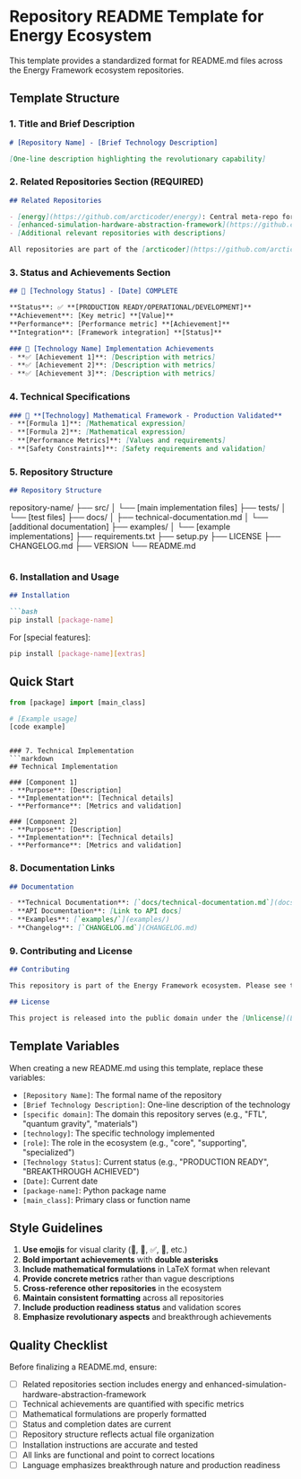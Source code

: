 # Repository README Template for Energy Ecosystem

This template provides a standardized format for README.md files across the Energy Framework ecosystem repositories.

## Template Structure

### 1. Title and Brief Description
```markdown
# [Repository Name] - [Brief Technology Description]

[One-line description highlighting the revolutionary capability]
```

### 2. Related Repositories Section (REQUIRED)
```markdown
## Related Repositories

- [energy](https://github.com/arcticoder/energy): Central meta-repo for all energy, quantum, and [specific domain] research. This [technology] is a [role] component of the energy ecosystem.
- [enhanced-simulation-hardware-abstraction-framework](https://github.com/arcticoder/enhanced-simulation-hardware-abstraction-framework): Revolutionary FTL-capable hull design framework with naval architecture integration achieving 48c superluminal operations.
- [Additional relevant repositories with descriptions]

All repositories are part of the [arcticoder](https://github.com/arcticoder) ecosystem and link back to the energy framework for unified documentation and integration.
```

### 3. Status and Achievements Section
```markdown
## 🎯 [Technology Status] - [Date] COMPLETE

**Status**: ✅ **[PRODUCTION READY/OPERATIONAL/DEVELOPMENT]**
**Achievement**: [Key metric] **[Value]**
**Performance**: [Performance metric] **[Achievement]**
**Integration**: [Framework integration] **[Status]**

### 🚀 [Technology Name] Implementation Achievements
- **✅ [Achievement 1]**: [Description with metrics]
- **✅ [Achievement 2]**: [Description with metrics]
- **✅ [Achievement 3]**: [Description with metrics]
```

### 4. Technical Specifications
```markdown
### 🔬 **[Technology] Mathematical Framework - Production Validated**
- **[Formula 1]**: [Mathematical expression]
- **[Formula 2]**: [Mathematical expression]
- **[Performance Metrics]**: [Values and requirements]
- **[Safety Constraints]**: [Safety requirements and validation]
```

### 5. Repository Structure
```markdown
## Repository Structure

```
repository-name/
├── src/
│   └── [main implementation files]
├── tests/
│   └── [test files]
├── docs/
│   ├── technical-documentation.md
│   └── [additional documentation]
├── examples/
│   └── [example implementations]
├── requirements.txt
├── setup.py
├── LICENSE
├── CHANGELOG.md
├── VERSION
└── README.md
```
```

### 6. Installation and Usage
```markdown
## Installation

```bash
pip install [package-name]
```

For [special features]:
```bash
pip install [package-name][extras]
```

## Quick Start

```python
from [package] import [main_class]

# [Example usage]
[code example]
```
```

### 7. Technical Implementation
```markdown
## Technical Implementation

### [Component 1]
- **Purpose**: [Description]
- **Implementation**: [Technical details]
- **Performance**: [Metrics and validation]

### [Component 2]
- **Purpose**: [Description] 
- **Implementation**: [Technical details]
- **Performance**: [Metrics and validation]
```

### 8. Documentation Links
```markdown
## Documentation

- **Technical Documentation**: [`docs/technical-documentation.md`](docs/technical-documentation.md)
- **API Documentation**: [Link to API docs]
- **Examples**: [`examples/`](examples/)
- **Changelog**: [`CHANGELOG.md`](CHANGELOG.md)
```

### 9. Contributing and License
```markdown
## Contributing

This repository is part of the Energy Framework ecosystem. Please see the main [energy repository](https://github.com/arcticoder/energy) for contribution guidelines and development coordination.

## License

This project is released into the public domain under the [Unlicense](LICENSE).
```

## Template Variables

When creating a new README.md using this template, replace these variables:

- `[Repository Name]`: The formal name of the repository
- `[Brief Technology Description]`: One-line description of the technology
- `[specific domain]`: The domain this repository serves (e.g., "FTL", "quantum gravity", "materials")
- `[technology]`: The specific technology implemented
- `[role]`: The role in the ecosystem (e.g., "core", "supporting", "specialized")
- `[Technology Status]`: Current status (e.g., "PRODUCTION READY", "BREAKTHROUGH ACHIEVED")
- `[Date]`: Current date
- `[package-name]`: Python package name
- `[main_class]`: Primary class or function name

## Style Guidelines

1. **Use emojis** for visual clarity (🎯, 🚀, ✅, 🔬, etc.)
2. **Bold important achievements** with **double asterisks**
3. **Include mathematical formulations** in LaTeX format when relevant
4. **Provide concrete metrics** rather than vague descriptions
5. **Cross-reference other repositories** in the ecosystem
6. **Maintain consistent formatting** across all repositories
7. **Include production readiness status** and validation scores
8. **Emphasize revolutionary aspects** and breakthrough achievements

## Quality Checklist

Before finalizing a README.md, ensure:

- [ ] Related repositories section includes energy and enhanced-simulation-hardware-abstraction-framework
- [ ] Technical achievements are quantified with specific metrics
- [ ] Mathematical formulations are properly formatted
- [ ] Status and completion dates are current
- [ ] Repository structure reflects actual file organization
- [ ] Installation instructions are accurate and tested
- [ ] All links are functional and point to correct locations
- [ ] Language emphasizes breakthrough nature and production readiness
